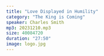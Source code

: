 ```yaml
---
title: "Love Displayed in Humility"
category: "The King is Coming"
speaker: Charles Smith
mp3: 20231210.mp3
size: 40084720
duration: "27:50"
image: logo.jpg
---
```

